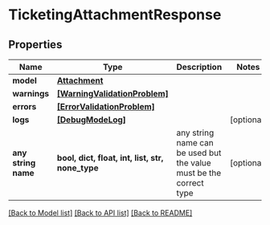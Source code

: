 # TicketingAttachmentResponse


## Properties
Name | Type | Description | Notes
------------ | ------------- | ------------- | -------------
**model** | [**Attachment**](Attachment.md) |  | 
**warnings** | [**[WarningValidationProblem]**](WarningValidationProblem.md) |  | 
**errors** | [**[ErrorValidationProblem]**](ErrorValidationProblem.md) |  | 
**logs** | [**[DebugModeLog]**](DebugModeLog.md) |  | [optional] 
**any string name** | **bool, dict, float, int, list, str, none_type** | any string name can be used but the value must be the correct type | [optional]

[[Back to Model list]](../README.md#documentation-for-models) [[Back to API list]](../README.md#documentation-for-api-endpoints) [[Back to README]](../README.md)


